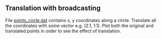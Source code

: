 ## Translation with broadcasting

File [points_circle.dat](points_circle.dat) contains x, y coordinates along a circle. Translate all the coordinates with some vector e.g. (2.1, 1.1). Plot both the original and translated points in order to see the effect of translation.

